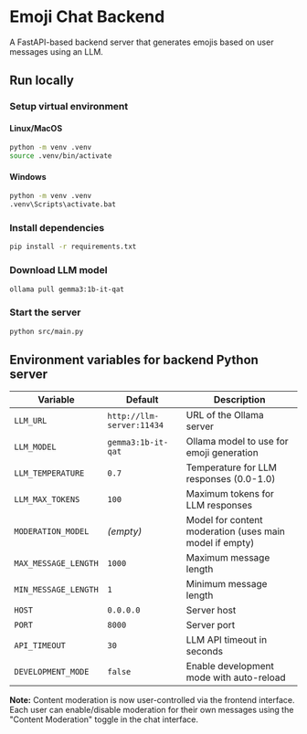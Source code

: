 # Emoji Chat Backend

A FastAPI-based backend server that generates emojis based on user messages using an LLM.



## Run locally

### Setup virtual environment

#### Linux/MacOS
```bash
python -m venv .venv
source .venv/bin/activate
```

#### Windows
```cmd
python -m venv .venv
.venv\Scripts\activate.bat
```

### Install dependencies

```bash
pip install -r requirements.txt
```

### Download LLM model
```bash
ollama pull gemma3:1b-it-qat
```


### Start the server

```bash
python src/main.py
```

## Environment variables for backend Python server

| Variable | Default | Description |
|----------|---------|-------------|
| `LLM_URL` | `http://llm-server:11434` | URL of the Ollama server |
| `LLM_MODEL` | `gemma3:1b-it-qat` | Ollama model to use for emoji generation |
| `LLM_TEMPERATURE` | `0.7` | Temperature for LLM responses (0.0-1.0) |
| `LLM_MAX_TOKENS` | `100` | Maximum tokens for LLM responses |
| `MODERATION_MODEL` | _(empty)_ | Model for content moderation (uses main model if empty) |
| `MAX_MESSAGE_LENGTH` | `1000` | Maximum message length |
| `MIN_MESSAGE_LENGTH` | `1` | Minimum message length |
| `HOST` | `0.0.0.0` | Server host |
| `PORT` | `8000` | Server port |
| `API_TIMEOUT` | `30` | LLM API timeout in seconds |
| `DEVELOPMENT_MODE` | `false` | Enable development mode with auto-reload |

**Note:** Content moderation is now user-controlled via the frontend interface. Each user can enable/disable moderation for their own messages using the "Content Moderation" toggle in the chat interface.
